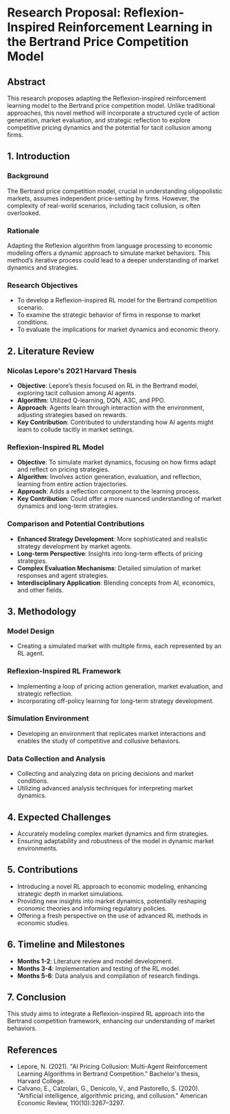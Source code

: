 # Research Proposal: Reflexion-Inspired Reinforcement Learning in the Bertrand Price Competition Model

## Abstract
This research proposes adapting the Reflexion-inspired reinforcement learning model to the Bertrand price competition model. Unlike traditional approaches, this novel method will incorporate a structured cycle of action generation, market evaluation, and strategic reflection to explore competitive pricing dynamics and the potential for tacit collusion among firms.

## 1. Introduction
### Background
The Bertrand price competition model, crucial in understanding oligopolistic markets, assumes independent price-setting by firms. However, the complexity of real-world scenarios, including tacit collusion, is often overlooked.

### Rationale
Adapting the Reflexion algorithm from language processing to economic modeling offers a dynamic approach to simulate market behaviors. This method’s iterative process could lead to a deeper understanding of market dynamics and strategies.

### Research Objectives
- To develop a Reflexion-inspired RL model for the Bertrand competition scenario.
- To examine the strategic behavior of firms in response to market conditions.
- To evaluate the implications for market dynamics and economic theory.

## 2. Literature Review
### Nicolas Lepore's 2021 Harvard Thesis
- **Objective**: Lepore’s thesis focused on RL in the Bertrand model, exploring tacit collusion among AI agents.
- **Algorithm**: Utilized Q-learning, DQN, A3C, and PPO.
- **Approach**: Agents learn through interaction with the environment, adjusting strategies based on rewards.
- **Key Contribution**: Contributed to understanding how AI agents might learn to collude tacitly in market settings.

### Reflexion-Inspired RL Model
- **Objective**: To simulate market dynamics, focusing on how firms adapt and reflect on pricing strategies.
- **Algorithm**: Involves action generation, evaluation, and reflection, learning from entire action trajectories.
- **Approach**: Adds a reflection component to the learning process.
- **Key Contribution**: Could offer a more nuanced understanding of market dynamics and long-term strategies.

### Comparison and Potential Contributions
- **Enhanced Strategy Development**: More sophisticated and realistic strategy development by market agents.
- **Long-term Perspective**: Insights into long-term effects of pricing strategies.
- **Complex Evaluation Mechanisms**: Detailed simulation of market responses and agent strategies.
- **Interdisciplinary Application**: Blending concepts from AI, economics, and other fields.

## 3. Methodology
### Model Design
- Creating a simulated market with multiple firms, each represented by an RL agent.

### Reflexion-Inspired RL Framework
- Implementing a loop of pricing action generation, market evaluation, and strategic reflection.
- Incorporating off-policy learning for long-term strategy development.

### Simulation Environment
- Developing an environment that replicates market interactions and enables the study of competitive and collusive behaviors.

### Data Collection and Analysis
- Collecting and analyzing data on pricing decisions and market conditions.
- Utilizing advanced analysis techniques for interpreting market dynamics.

## 4. Expected Challenges
- Accurately modeling complex market dynamics and firm strategies.
- Ensuring adaptability and robustness of the model in dynamic market environments.

## 5. Contributions
- Introducing a novel RL approach to economic modeling, enhancing strategic depth in market simulations.
- Providing new insights into market dynamics, potentially reshaping economic theories and informing regulatory policies.
- Offering a fresh perspective on the use of advanced RL methods in economic studies.

## 6. Timeline and Milestones
- **Months 1-2**: Literature review and model development.
- **Months 3-4**: Implementation and testing of the RL model.
- **Months 5-6**: Data analysis and compilation of research findings.

## 7. Conclusion
This study aims to integrate a Reflexion-inspired RL approach into the Bertrand competition framework, enhancing our understanding of market behaviors.

## References
- Lepore, N. (2021). "AI Pricing Collusion: Multi-Agent Reinforcement Learning Algorithms in Bertrand Competition." Bachelor's thesis, Harvard College.
- Calvano, E., Calzolari, G., Denicolo, V., and Pastorello, S. (2020). "Artificial intelligence, algorithmic pricing, and collusion." American Economic Review, 110(10):3267–3297.
